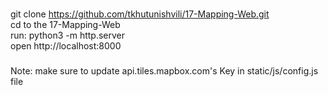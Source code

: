 ###  
git clone https://github.com/tkhutunishvili/17-Mapping-Web.git  
cd to the 17-Mapping-Web  
run: python3 -m http.server  
open http://localhost:8000  
  
###  
Note: make sure to update api.tiles.mapbox.com's Key in static/js/config.js file  


